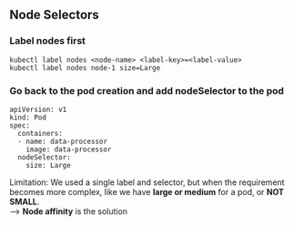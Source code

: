 ## Node Selectors
### Label nodes first
```
kubectl label nodes <node-name> <label-key>=<label-value>
kubectl label nodes node-1 size=Large
```
### Go back to the pod creation and add nodeSelector to the pod
```
apiVersion: v1
kind: Pod
spec:
  containers:
  - name: data-processor
    image: data-processor
  nodeSelector:
    size: Large
```

Limitation: We used a single label and selector, but when the requirement becomes more complex, like we have **large or medium** for a pod, or **NOT SMALL**.\
--> **Node affinity** is the solution
